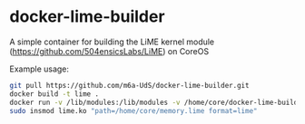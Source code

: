 # docker-lime-builder
A simple container for building the LiME kernel module (https://github.com/504ensicsLabs/LiME) on CoreOS

Example usage:

```bash
git pull https://github.com/m6a-UdS/docker-lime-builder.git
docker build -t lime .
docker run -v /lib/modules:/lib/modules -v /home/core/docker-lime-builder/:/host lime bash /lime/make-lime.sh
sudo insmod lime.ko "path=/home/core/memory.lime format=lime"
```
